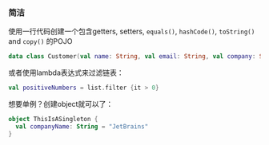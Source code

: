 ### 简洁

使用一行代码创建一个包含getters, setters, `equals()`, `hashCode()`, `toString()` and `copy()` 的POJO

``` kotlin
data class Customer(val name: String, val email: String, val company: String)
```

或者使用lambda表达式来过滤链表：

``` kotlin
val positiveNumbers = list.filter {it > 0}
```

想要单例？创建object就可以了：

``` kotlin
object ThisIsASingleton {
  val companyName: String = "JetBrains"
}
```
